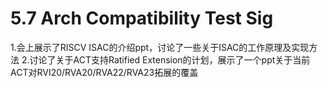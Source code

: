 # 5.7 Arch Compatibility Test Sig

1.会上展示了RISCV ISAC的介绍ppt，讨论了一些关于ISAC的工作原理及实现方法
2.讨论了关于ACT支持Ratified Extension的计划，展示了一个ppt关于当前ACT对RVI20/RVA20/RVA22/RVA23拓展的覆盖